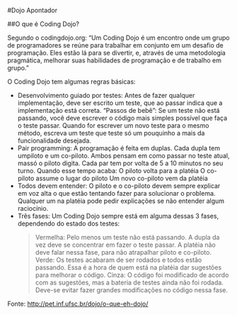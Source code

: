 #Dojo Apontador

##O que é Coding Dojo?

Segundo o codingdojo.org: “Um Coding Dojo é um encontro onde um grupo de programadores se reúne para trabalhar em conjunto em um desafio de programação. Eles estão lá para se divertir, e, através de uma metodologia pragmática, melhorar suas habilidades de programação e de trabalho em grupo.”

O Coding Dojo tem algumas regras básicas:

- Desenvolvimento guiado por testes: Antes de fazer qualquer implementação, deve ser escrito um teste, que ao passar indica que a implementação está correta.
“Passos de bebê”: Se um teste não está passando, você deve escrever o código mais simples possível que faça o teste passar. Quando for escrever um novo teste para o mesmo método, escreva um teste que teste só um pouquinho a mais da funcionalidade desejada.
- Pair programming: A programação é feita em duplas. Cada dupla tem umpiloto e um co-piloto. Ambos pensam em como passar no teste atual, massó o piloto digita. Cada par tem por volta de 5 a 10 minutos no seu turno. Quando esse tempo acaba:
O piloto volta para a platéia
O co-piloto assume o lugar do piloto
Um novo co-piloto vem da platéia
- Todos devem entender: O piloto e o co-piloto devem sempre explicar em voz alta o que estão tentando fazer para solucionar o problema. Qualquer um na platéia pode pedir explicações se não entender algum raciocínio.
- Três fases: Um Coding Dojo sempre está em alguma dessas 3 fases, dependendo do estado dos testes:
  > Vermelha: Pelo menos um teste não está passando. A dupla da vez deve se concentrar em fazer o teste passar. A platéia não deve falar nessa fase, para não atrapalhar piloto e co-piloto.
  > Verde: Os testes acabaram de ser rodados e todos estão passando. Essa é a hora de quem está na platéia dar sugestões para melhorar o código.
  > Cinza: O código foi modificado de acordo com as sugestões, mas a bateria de testes ainda não foi rodada. Deve-se evitar fazer grandes modificações no código nessa fase.

Fonte: http://pet.inf.ufsc.br/dojo/o-que-eh-dojo/
 
